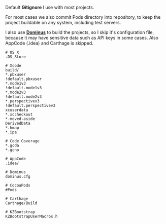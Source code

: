 Default **Gitignore** I use with most projects.

For most cases we also commit Pods directory into repository, to keep the project buildable on any system, including test servers.

I also use [**Dominus**](https://github.com/Legoless/Dominus) to build the projects, so I skip it's configuration file, because it may have sensitive data such as API keys in some cases. Also AppCode (.idea) and Carthage is skipped.

```
# OS X
.DS_Store

# Xcode
build/
*.pbxuser
!default.pbxuser
*.mode1v3
!default.mode1v3
*.mode2v3
!default.mode2v3
*.perspectivev3
!default.perspectivev3
xcuserdata
*.xccheckout
*.moved-aside
DerivedData
*.hmap
*.ipa

# Code Coverage
*.gcda
*.gcno

# AppCode
.idea/

# Dominus
dominus.cfg

# CocoaPods
#Pods

# Carthage
Carthage/Build

# KZBootstrap
KZBootstrapUserMacros.h

```
